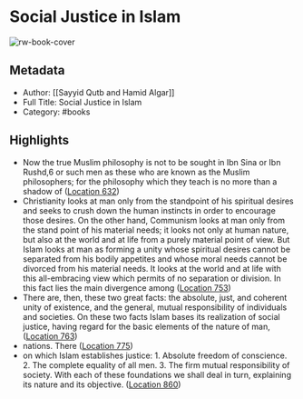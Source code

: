 # Social Justice in Islam

![rw-book-cover](https://m.media-amazon.com/images/I/A1bInGYsDoL._SY160.jpg)

## Metadata
- Author: [[Sayyid Qutb and Hamid Algar]]
- Full Title: Social Justice in Islam
- Category: #books

## Highlights
- Now the true Muslim philosophy is not to be sought in Ibn Sina or Ibn Rushd,6 or such men as these who are known as the Muslim philosophers; for the philosophy which they teach is no more than a shadow of ([Location 632](https://readwise.io/to_kindle?action=open&asin=B013H3U362&location=632))
- Christianity looks at man only from the standpoint of his spiritual desires and seeks to crush down the human instincts in order to encourage those desires. On the other hand, Communism looks at man only from the stand point of his material needs; it looks not only at human nature, but also at the world and at life from a purely material point of view. But Islam looks at man as forming a unity whose spiritual desires cannot be separated from his bodily appetites and whose moral needs cannot be divorced from his material needs. It looks at the world and at life with this all-embracing view which permits of no separation or division. In this fact lies the main divergence among ([Location 753](https://readwise.io/to_kindle?action=open&asin=B013H3U362&location=753))
- There are, then, these two great facts: the absolute, just, and coherent unity of existence, and the general, mutual responsibility of individuals and societies. On these two facts Islam bases its realization of social justice, having regard for the basic elements of the nature of man, ([Location 763](https://readwise.io/to_kindle?action=open&asin=B013H3U362&location=763))
- nations. There ([Location 775](https://readwise.io/to_kindle?action=open&asin=B013H3U362&location=775))
- on which Islam establishes justice: 1. Absolute freedom of conscience. 2. The complete equality of all men. 3. The firm mutual responsibility of society. With each of these foundations we shall deal in turn, explaining its nature and its objective. ([Location 860](https://readwise.io/to_kindle?action=open&asin=B013H3U362&location=860))
